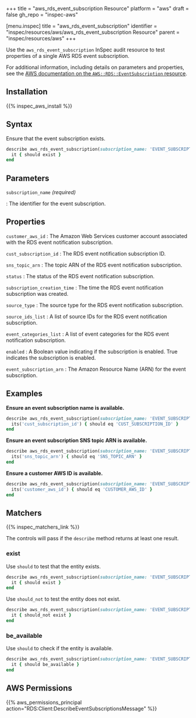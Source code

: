 +++
title = "aws_rds_event_subscription Resource"
platform = "aws"
draft = false
gh_repo = "inspec-aws"

[menu.inspec]
title = "aws_rds_event_subscription"
identifier = "inspec/resources/aws/aws_rds_event_subscription Resource"
parent = "inspec/resources/aws"
+++

Use the `aws_rds_event_subscription` InSpec audit resource to test properties of a single AWS RDS event subscription.

For additional information, including details on parameters and properties, see the [AWS documentation on the `AWS::RDS::EventSubscription` resource](https://docs.aws.amazon.com/AWSCloudFormation/latest/UserGuide/aws-resource-rds-eventsubscription.html).

## Installation

{{% inspec_aws_install %}}

## Syntax

Ensure that the event subscription exists.

```ruby
describe aws_rds_event_subscription(subscription_name: 'EVENT_SUBSCRIPTION_NAME') do
  it { should exist }
end
```

## Parameters

`subscription_name` _(required)_

: The identifier for the event subscription.

## Properties

`customer_aws_id`
: The Amazon Web Services customer account associated with the RDS event notification subscription.

`cust_subscription_id`
: The RDS event notification subscription ID.

`sns_topic_arn`
: The topic ARN of the RDS event notification subscription.

`status`
: The status of the RDS event notification subscription.

`subscription_creation_time`
: The time the RDS event notification subscription was created.

`source_type`
: The source type for the RDS event notification subscription.

`source_ids_list`
: A list of source IDs for the RDS event notification subscription.

`event_categories_list`
: A list of event categories for the RDS event notification subscription.

`enabled`
: A Boolean value indicating if the subscription is enabled. True indicates the subscription is enabled.

`event_subscription_arn`
: The Amazon Resource Name (ARN) for the event subscription.

## Examples

**Ensure an event subscription name is available.**

```ruby
describe aws_rds_event_subscription(subscription_name: 'EVENT_SUBSCRIPTION_NAME') do
  its('cust_subscription_id') { should eq 'CUST_SUBSCRIPTION_ID' }
end
```

**Ensure an event subscription SNS topic ARN is available.**

```ruby
describe aws_rds_event_subscription(subscription_name: 'EVENT_SUBSCRIPTION_NAME') do
  its('sns_topic_arn') { should eq 'SNS_TOPIC_ARN' }
end
```

**Ensure a customer AWS ID is available.**

```ruby
describe aws_rds_event_subscription(subscription_name: 'EVENT_SUBSCRIPTION_NAME') do
  its('customer_aws_id') { should eq 'CUSTOMER_AWS_ID' }
end
```

## Matchers

{{% inspec_matchers_link %}}

The controls will pass if the `describe` method returns at least one result.

### exist

Use `should` to test that the entity exists.

```ruby
describe aws_rds_event_subscription(subscription_name: 'EVENT_SUBSCRIPTION_NAME') do
  it { should exist }
end
```

Use `should_not` to test the entity does not exist.

```ruby
describe aws_rds_event_subscription(subscription_name: 'EVENT_SUBSCRIPTION_NAME') do
  it { should_not exist }
end
```

### be_available

Use `should` to check if the entity is available.

```ruby
describe aws_rds_event_subscription(subscription_name: 'EVENT_SUBSCRIPTION_NAME') do
  it { should be_available }
end
```

## AWS Permissions

{{% aws_permissions_principal action="RDS:Client:DescribeEventSubscriptionsMessage" %}}

